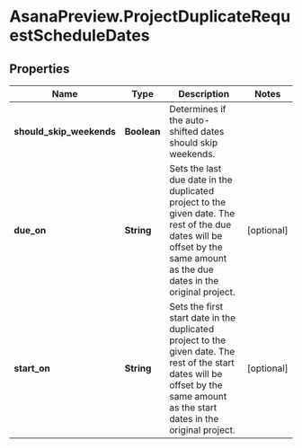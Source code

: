 # AsanaPreview.ProjectDuplicateRequestScheduleDates

## Properties
Name | Type | Description | Notes
------------ | ------------- | ------------- | -------------
**should_skip_weekends** | **Boolean** | Determines if the auto-shifted dates should skip weekends. | 
**due_on** | **String** | Sets the last due date in the duplicated project to the given date. The rest of the due dates will be offset by the same amount as the due dates in the original project. | [optional] 
**start_on** | **String** | Sets the first start date in the duplicated project to the given date. The rest of the start dates will be offset by the same amount as the start dates in the original project. | [optional] 
